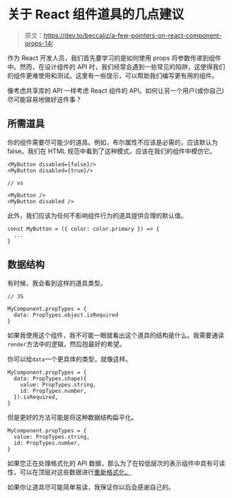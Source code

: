 # 关于 React 组件道具的几点建议

> 原文：<https://dev.to/beccaliz/a-few-pointers-on-react-component-props-14i>

作为 React 开发人员，我们首先要学习的是如何使用 props 将参数传递到组件中。然而，在设计组件的 API 时，我们经常会遇到一些常见的陷阱，这使得我们的组件更难使用和测试。这里有一些提示，可以帮助我们编写更有用的组件。

像考虑共享库的 API 一样考虑 React 组件的 API。如何让另一个用户(或你自己)尽可能容易地做好这件事？

## 所需道具

你的组件需要尽可能少的道具。例如，布尔属性不应该是必需的，应该默认为 false。我们在 HTML 规范中看到了这种模式，应该在我们的组件中模仿它。

```
<MyButton disabled={false}/>
<MyButton disabled={true}/>

// vs

<MyButton />
<MyButton disabled /> 
```

此外，我们应该为任何不影响组件行为的道具提供合理的默认值。

```
const MyButton = ({ color: color.primary }) => {
  ...
} 
```

## 数据结构

有时候，我会看到这样的道具类型。

```
// JS

MyComponent.propTypes = {
  data: PropTypes.object.isRequired
} 
```

如果我使用这个组件，我不可能一眼就看出这个道具的结构是什么。我需要通读`render`方法中的逻辑，然后抱最好的希望。

你可以给`data`一个更具体的类型，就像这样。

```
MyComponent.propTypes = {
  data: PropTypes.shape({ 
    value: PropTypes.string,
    id: PropTypes.number,
  }).isRequired,
} 
```

但是更好的方法可能是将这种数据结构扁平化。

```
MyComponent.propTypes = {
  value: PropTypes.string,
  id: PropTypes.number,
} 
```

如果您正在处理格式化的 API 数据，那么为了在较低层次的表示组件中具有可读性，可以在顶层对这些数据进行[重新格式化。](https://dev.to/beccaliz/react-refactoring-tips-dysfunctional-api-boundaries-1gib)

如果你让道具尽可能简单易读，我保证你以后会感谢自己的。